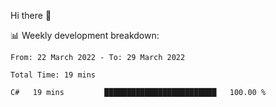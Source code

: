 Hi there :wave:	
    
:bar_chart:	Weekly development breakdown:
<!--START_SECTION:waka-->

```text
From: 22 March 2022 - To: 29 March 2022

Total Time: 19 mins

C#   19 mins         █████████████████████████   100.00 %
```


<!--END_SECTION:waka-->

